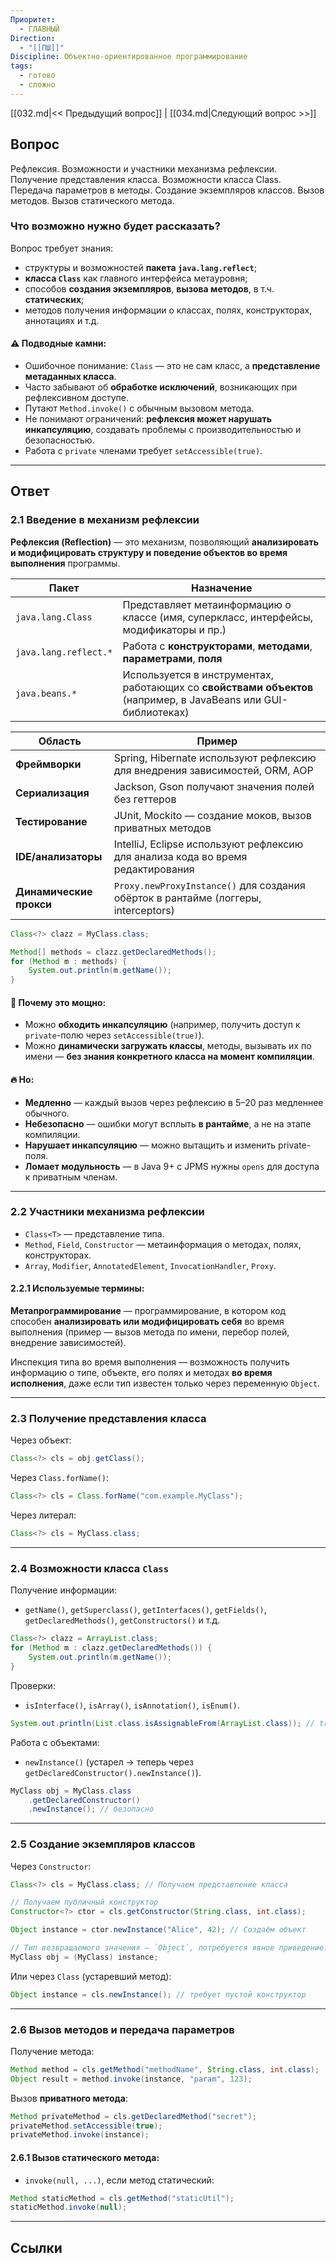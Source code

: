 ```yaml
---
Приоритет:
  - ГЛАВНЫЙ
Direction:
  - "[[ПШ]]"
Discipline: Объектно-ориентированное программирование
tags:
  - готово
  - сложно
---
```

[[032.md|<< Предыдущий вопрос]] | [[034.md|Следующий вопрос >>]]
## Вопрос
Рефлексия. Возможности и участники механизма рефлексии. Получение представления класса. Возможности класса Class. Передача параметров в методы. Создание экземпляров классов. Вызов методов. Вызов статического метода.

### Что возможно нужно будет рассказать?
Вопрос требует знания:
- структуры и возможностей **пакета `java.lang.reflect`**;
- **класса `Class`** как главного интерфейса метауровня;
- способов **создания экземпляров**, **вызова методов**, в т.ч. **статических**;
- методов получения информации о классах, полях, конструкторах, аннотациях и т.д.
#### ⚠️ Подводные камни:
- Ошибочное понимание: `Class` — это не сам класс, а **представление метаданных класса**.
- Часто забывают об **обработке исключений**, возникающих при рефлексивном доступе.
- Путают `Method.invoke()` с обычным вызовом метода.
- Не понимают ограничений: **рефлексия может нарушать инкапсуляцию**, создавать проблемы с производительностью и безопасностью.
- Работа с `private` членами требует `setAccessible(true)`.

---
## Ответ
### **2.1 Введение в механизм рефлексии**
**Рефлексия (Reflection)** — это механизм, позволяющий **анализировать и модифицировать структуру и поведение объектов во время выполнения** программы.

|Пакет|Назначение|
|---|---|
|`java.lang.Class`|Представляет метаинформацию о классе (имя, суперкласс, интерфейсы, модификаторы и пр.)|
|`java.lang.reflect.*`|Работа с **конструкторами**, **методами**, **параметрами**, **поля**|
|`java.beans.*`|Используется в инструментах, работающих со **свойствами объектов** (например, в JavaBeans или GUI-библиотеках)|

|Область|Пример|
|---|---|
|**Фреймворки**|Spring, Hibernate используют рефлексию для внедрения зависимостей, ORM, AOP|
|**Сериализация**|Jackson, Gson получают значения полей без геттеров|
|**Тестирование**|JUnit, Mockito — создание моков, вызов приватных методов|
|**IDE/анализаторы**|IntelliJ, Eclipse используют рефлексию для анализа кода во время редактирования|
|**Динамические прокси**|`Proxy.newProxyInstance()` для создания обёрток в рантайме (логгеры, interceptors)|

```java
Class<?> clazz = MyClass.class;

Method[] methods = clazz.getDeclaredMethods();
for (Method m : methods) {
    System.out.println(m.getName());
}
```
#### 🧠 Почему это мощно:
- Можно **обходить инкапсуляцию** (например, получить доступ к `private`-полю через `setAccessible(true)`).
- Можно **динамически загружать классы**, методы, вызывать их по имени — **без знания конкретного класса на момент компиляции**.
#### 🔥 Но:
- **Медленно** — каждый вызов через рефлексию в 5–20 раз медленнее обычного.
- **Небезопасно** — ошибки могут всплыть **в рантайме**, а не на этапе компиляции.
- **Нарушает инкапсуляцию** — можно вытащить и изменить private-поля.
- **Ломает модульность** — в Java 9+ с JPMS нужны `opens` для доступа к приватным членам.

---
### **2.2 Участники механизма рефлексии**
- `Class<T>` — представление типа.
- `Method`, `Field`, `Constructor` — метаинформация о методах, полях, конструкторах.
- `Array`, `Modifier`, `AnnotatedElement`, `InvocationHandler`, `Proxy`.
#### 2.2.1 Используемые термины:
**Метапрограммирование** — программирование, в котором код способен **анализировать или модифицировать себя** во время выполнения (пример — вызов метода по имени, перебор полей, внедрение зависимостей).

Инспекция типа во время выполнения — возможность получить информацию о типе, объекте, его полях и методах **во время исполнения**, даже если тип известен только через переменную `Object`.

---
### **2.3 Получение представления класса**
Через объект:
```java
Class<?> cls = obj.getClass();
```

Через `Class.forName()`:
```java
Class<?> cls = Class.forName("com.example.MyClass");
```

Через литерал:
```java
Class<?> cls = MyClass.class;
```

---

### **2.4 Возможности класса `Class`**
Получение информации:
- `getName()`, `getSuperclass()`, `getInterfaces()`, `getFields()`, `getDeclaredMethods()`, `getConstructors()` и т.д.
```java
Class<?> clazz = ArrayList.class;
for (Method m : clazz.getDeclaredMethods()) {
    System.out.println(m.getName());
}
```

Проверки:
- `isInterface()`, `isArray()`, `isAnnotation()`, `isEnum()`.
```java
System.out.println(List.class.isAssignableFrom(ArrayList.class)); // true
```

Работа с объектами:
- `newInstance()` (устарел → теперь через `getDeclaredConstructor().newInstance()`).
```java
MyClass obj = MyClass.class
    .getDeclaredConstructor()
    .newInstance(); // безопасно
```

---
### **2.5 Создание экземпляров классов**
Через `Constructor`:
```java
Class<?> cls = MyClass.class; // Получаем представление класса

// Получаем публичный конструктор
Constructor<?> ctor = cls.getConstructor(String.class, int.class); 

Object instance = ctor.newInstance("Alice", 42); // Создаём объект

// Тип возвращаемого значения — `Object`, потребуется явное приведение:
MyClass obj = (MyClass) instance; 
```

Или через `Class` (устаревший метод):
```java
Object instance = cls.newInstance(); // требует пустой конструктор
```

---
### **2.6 Вызов методов и передача параметров**

Получение метода:
```java
Method method = cls.getMethod("methodName", String.class, int.class);
Object result = method.invoke(instance, "param", 123);
```

Вызов **приватного метода**:
```java
Method privateMethod = cls.getDeclaredMethod("secret");
privateMethod.setAccessible(true);
privateMethod.invoke(instance);
```
#### 2.6.1 Вызов статического метода:
- `invoke(null, ...)`, если метод статический:
```java
Method staticMethod = cls.getMethod("staticUtil");
staticMethod.invoke(null);
```

---
## Ссылки
